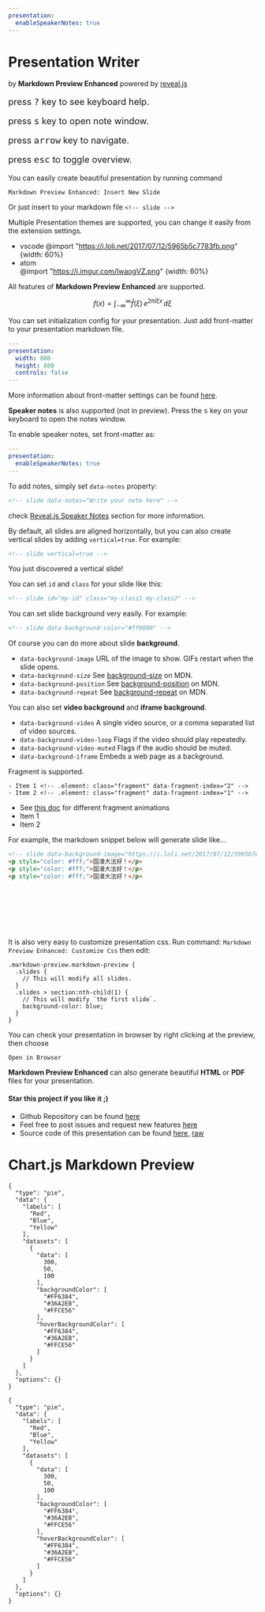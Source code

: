 ```yaml
---
presentation:
  enableSpeakerNotes: true
---
```


<!-- slide -->

# Presentation Writer

by **Markdown Preview Enhanced**
powered by [reveal.js](https://github.com/hakimel/reveal.js)
<br>

<p style="font-size: 18px;">press <kbd>?</kbd> key to see keyboard help.</p>
<p style="font-size: 18px;">press <kbd>s</kbd> key to open note window.</p>
<p style="font-size: 18px;">press <kbd>arrow</kbd> key to navigate.</p>
<p style="font-size: 18px;">press <kbd>esc</kbd> to toggle overview.</p>

<!-- slide -->

You can easily create beautiful presentation by running command

`Markdown Preview Enhanced: Insert New Slide`

Or just insert to your markdown file
`<!-- slide -->`

<!-- slide -->

Multiple Presentation themes are supported, you can change it easily from the extension settings.

- vscode
  @import "https://i.loli.net/2017/07/12/5965b5c7783fb.png" {width: 60%}
- atom  
  @import "https://i.imgur.com/lwaogVZ.png" {width: 60%}

<!-- slide -->

All features of **Markdown Preview Enhanced** are supported.

$$
f(x) = \int_{-\infty}^\infty
    \hat f(\xi)\,e^{2 \pi i \xi x}
    \,d\xi
$$

<!-- slide -->

You can set initialization config for your presentation.
Just add front-matter to your presentation markdown file.

```yaml
---
presentation:
  width: 800
  height: 600
  controls: false
---

```

More information about front-matter settings can be found [here](https://shd101wyy.github.io/markdown-preview-enhanced/#/presentation).

<!-- slide data-notes="This is speaker note"-->

**Speaker notes** is also supported (not in preview).
Press the <kbd>s</kbd> key on your keyboard to open the notes window.

<!-- slide -->

To enable speaker notes, set front-matter as:

```yaml
---
presentation:
  enableSpeakerNotes: true
---

```

To add notes, simply set `data-notes` property:

```html
<!-- slide data-notes="Write your note here" -->
```

check [Reveal.js Speaker Notes](https://github.com/hakimel/reveal.js#speaker-notes) section for more information.

<!-- slide -->

By default, all slides are aligned horizontally, but you can also create vertical slides by adding `vertical=true`.
For example:

```html
<!-- slide vertical=true -->
```

<!-- slide vertical=true -->

You just discovered a vertical slide!

<!-- slide -->

You can set `id` and `class` for your slide like this:

```html
<!-- slide id="my-id" class="my-class1 my-class2" -->
```

<!-- slide -->

You can set slide background very easily.
For example:

```html
<!-- slide data-background-color="#ff0000" -->
```

<!-- slide data-background-color="#ffebcf"-->

Of course you can do more about slide **background**.

- `data-background-image`
  URL of the image to show. GIFs restart when the slide opens.
- `data-background-size`
  See [background-size](https://developer.mozilla.org/docs/Web/CSS/background-size) on MDN.
- `data-background-position`
  See [background-position](https://developer.mozilla.org/docs/Web/CSS/background-position) on MDN.
- `data-background-repeat`
  See [background-repeat](https://developer.mozilla.org/docs/Web/CSS/background-repeat) on MDN.

<!-- slide -->

You can also set **video background** and **iframe background**.

- `data-background-video`
  A single video source, or a comma separated list of video sources.
- `data-background-video-loop`
  Flags if the video should play repeatedly.
- `data-background-video-muted`
  Flags if the audio should be muted.
- `data-background-iframe`
  Embeds a web page as a background.

<!-- slide -->

Fragment is supported.

```
- Item 1 <!-- .element: class="fragment" data-fragment-index="2" -->
- Item 2 <!-- .element: class="fragment" data-fragment-index="1" -->
```

- See [this doc](https://github.com/hakimel/reveal.js#fragments) for different fragment animations <!-- .element: class="fragment" -->
- Item 1 <!-- .element: class="fragment" data-fragment-index="2" -->
- Item 2 <!-- .element: class="fragment" data-fragment-index="1" -->

<!-- slide -->

For example, the markdown snippet below will generate slide like...

```html
<!-- slide data-background-image="https://i.loli.net/2017/07/12/5965b7edd3a2a.jpeg" data-transition="zoom" -->
<p style="color: #fff;">国漫大法好！</p>
<p style="color: #fff;">国漫大法好！</p>
<p style="color: #fff;">国漫大法好！</p>
```

<!-- slide data-background-image="https://i.loli.net/2017/07/12/5965b7edd3a2a.jpeg"
data-transition="zoom"
-->
<p style="color: #fff;">国漫大法好！</p>
<p style="color: #fff;">国漫大法好！</p>
<p style="color: #fff;">国漫大法好！</p>

<!-- slide -->

It is also very easy to customize presentation css.
Run command:
`Markdown Preview Enhanced: Customize Css`
then edit:

```less
.markdown-preview.markdown-preview {
  .slides {
    // This will modify all slides.
  }
  .slides > section:nth-child(1) {
    // This will modify `the first slide`.
    background-color: blue;
  }
}
```

<!-- slide -->

You can check your presentation in browser by
right clicking at the preview, then choose

`Open in Browser`

<!-- slide -->

**Markdown Preview Enhanced** can also generate beautiful **HTML** or **PDF** files for your presentation.

<!-- slide -->

#### Star this project if you like it ;)

- Github Repository can be found [here](https://github.com/shd101wyy/markdown-preview-enhanced)
- Feel free to post issues and request new features [here](https://github.com/shd101wyy/markdown-preview-enhanced/issues)
- Source code of this presentation can be found [here](https://github.com/shd101wyy/markdown-preview-enhanced/blob/master/docs/presentation-intro.md), [raw](https://raw.githubusercontent.com/shd101wyy/markdown-preview-enhanced/master/docs/presentation-intro.md)

<!-- slide data-background-image="https://ooo.0o0.ooo/2016/07/18/578c66da6a5a3.jpg" -->


# Chart.js Markdown Preview

```chart
{
  "type": "pie",
  "data": {
    "labels": [
      "Red",
      "Blue",
      "Yellow"
    ],
    "datasets": [
      {
        "data": [
          300,
          50,
          100
        ],
        "backgroundColor": [
          "#FF6384",
          "#36A2EB",
          "#FFCE56"
        ],
        "hoverBackgroundColor": [
          "#FF6384",
          "#36A2EB",
          "#FFCE56"
        ]
      }
    ]
  },
  "options": {}
}
```

```
{
  "type": "pie",
  "data": {
    "labels": [
      "Red",
      "Blue",
      "Yellow"
    ],
    "datasets": [
      {
        "data": [
          300,
          50,
          100
        ],
        "backgroundColor": [
          "#FF6384",
          "#36A2EB",
          "#FFCE56"
        ],
        "hoverBackgroundColor": [
          "#FF6384",
          "#36A2EB",
          "#FFCE56"
        ]
      }
    ]
  },
  "options": {}
}
```